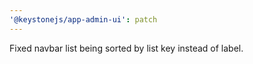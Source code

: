 ```yaml
---
'@keystonejs/app-admin-ui': patch
---
```


Fixed navbar list being sorted by list key instead of label.
